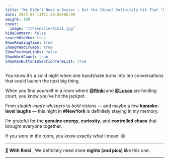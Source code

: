 ```yaml
---
title: "We Didn’t Need a Buzzer — But the Ideas? Definitely Hit That ‘Next Round’ Button"
date: 2025-05-11T11:30:03+00:00
weight: 100
cover:
  image: "/chronicle/Riki1.jpg"
hideSummary: false
searchHidden: true
ShowReadingTime: true
ShowBreadCrumbs: true
ShowPostNavLinks: false
ShowWordCount: true
ShowRssButtonInSectionTermList: true
---
```


You know it’s a solid night when one handshake turns into ten conversations that could launch the next big thing.

When you find yourself in a room where **[@Rinki](https://www.linkedin.com/in/rinkisethi/)** and **[@Lucas](https://www.linkedin.com/in/lwmoody/)** are holding court, you know you’ve hit the jackpot.

From *stealth-mode whispers* to *bold visions* — and maybe a few **karaoke-level laughs** — this night in **#NewYork** is definitely staying in my memory.

I’m grateful for the **genuine energy**, **curiosity**, and **controlled chaos** that brought everyone together. 

If you were in the room, you know exactly what I mean. 😄

---

📸 **With Rinki** , We definitely need more **nights (and pics)** like this one.

---
